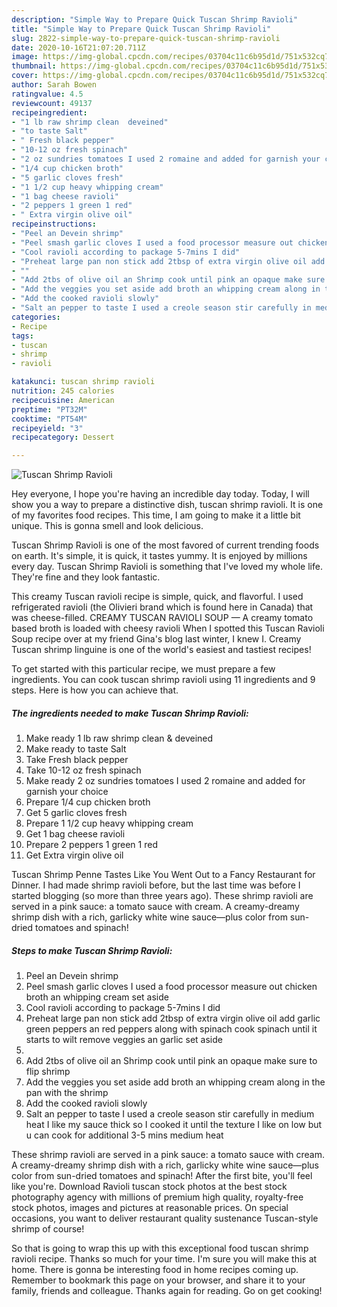 ```yaml
---
description: "Simple Way to Prepare Quick Tuscan Shrimp Ravioli"
title: "Simple Way to Prepare Quick Tuscan Shrimp Ravioli"
slug: 2822-simple-way-to-prepare-quick-tuscan-shrimp-ravioli
date: 2020-10-16T21:07:20.711Z
image: https://img-global.cpcdn.com/recipes/03704c11c6b95d1d/751x532cq70/tuscan-shrimp-ravioli-recipe-main-photo.jpg
thumbnail: https://img-global.cpcdn.com/recipes/03704c11c6b95d1d/751x532cq70/tuscan-shrimp-ravioli-recipe-main-photo.jpg
cover: https://img-global.cpcdn.com/recipes/03704c11c6b95d1d/751x532cq70/tuscan-shrimp-ravioli-recipe-main-photo.jpg
author: Sarah Bowen
ratingvalue: 4.5
reviewcount: 49137
recipeingredient:
- "1 lb raw shrimp clean  deveined"
- "to taste Salt"
- " Fresh black pepper"
- "10-12 oz fresh spinach"
- "2 oz sundries tomatoes I used 2 romaine and added for garnish your choice"
- "1/4 cup chicken broth"
- "5 garlic cloves fresh"
- "1 1/2 cup heavy whipping cream"
- "1 bag cheese ravioli"
- "2 peppers 1 green 1 red"
- " Extra virgin olive oil"
recipeinstructions:
- "Peel an Devein shrimp"
- "Peel smash garlic cloves I used a food processor measure out chicken broth an whipping cream set aside"
- "Cool ravioli according to package 5-7mins I did"
- "Preheat large pan non stick add 2tbsp of extra virgin olive oil add garlic green peppers an red peppers along with spinach cook spinach until it starts to wilt remove veggies an garlic set aside"
- ""
- "Add 2tbs of olive oil an Shrimp cook until pink an opaque make sure to flip shrimp"
- "Add the veggies you set aside add broth an whipping cream along in the pan with the shrimp"
- "Add the cooked ravioli slowly"
- "Salt an pepper to taste I used a creole season stir carefully in medium heat I like my sauce thick so I cooked it until the texture I like on low but u can cook for additional 3-5 mins medium heat"
categories:
- Recipe
tags:
- tuscan
- shrimp
- ravioli

katakunci: tuscan shrimp ravioli 
nutrition: 245 calories
recipecuisine: American
preptime: "PT32M"
cooktime: "PT54M"
recipeyield: "3"
recipecategory: Dessert

---
```



![Tuscan Shrimp Ravioli](https://img-global.cpcdn.com/recipes/03704c11c6b95d1d/751x532cq70/tuscan-shrimp-ravioli-recipe-main-photo.jpg)

Hey everyone, I hope you're having an incredible day today. Today, I will show you a way to prepare a distinctive dish, tuscan shrimp ravioli. It is one of my favorites food recipes. This time, I am going to make it a little bit unique. This is gonna smell and look delicious.

Tuscan Shrimp Ravioli is one of the most favored of current trending foods on earth. It's simple, it is quick, it tastes yummy. It is enjoyed by millions every day. Tuscan Shrimp Ravioli is something that I've loved my whole life. They're fine and they look fantastic.

This creamy Tuscan ravioli recipe is simple, quick, and flavorful. I used refrigerated ravioli (the Olivieri brand which is found here in Canada) that was cheese-filled. CREAMY TUSCAN RAVIOLI SOUP — A creamy tomato based broth is loaded with cheesy ravioli When I spotted this Tuscan Ravioli Soup recipe over at my friend Gina&#39;s blog last winter, I knew I. Creamy Tuscan shrimp linguine is one of the world&#39;s easiest and tastiest recipes!


To get started with this particular recipe, we must prepare a few ingredients. You can cook tuscan shrimp ravioli using 11 ingredients and 9 steps. Here is how you can achieve that.

<!--inarticleads1-->

##### The ingredients needed to make Tuscan Shrimp Ravioli:

1. Make ready 1 lb raw shrimp clean &amp; deveined
1. Make ready to taste Salt
1. Take  Fresh black pepper
1. Take 10-12 oz fresh spinach
1. Make ready 2 oz sundries tomatoes I used 2 romaine and added for garnish your choice
1. Prepare 1/4 cup chicken broth
1. Get 5 garlic cloves fresh
1. Prepare 1 1/2 cup heavy whipping cream
1. Get 1 bag cheese ravioli
1. Prepare 2 peppers 1 green 1 red
1. Get  Extra virgin olive oil


Tuscan Shrimp Penne Tastes Like You Went Out to a Fancy Restaurant for Dinner. I had made shrimp ravioli before, but the last time was before I started blogging (so more than three years ago). These shrimp ravioli are served in a pink sauce: a tomato sauce with cream. A creamy-dreamy shrimp dish with a rich, garlicky white wine sauce—plus color from sun-dried tomatoes and spinach! 

<!--inarticleads2-->

##### Steps to make Tuscan Shrimp Ravioli:

1. Peel an Devein shrimp
1. Peel smash garlic cloves I used a food processor measure out chicken broth an whipping cream set aside
1. Cool ravioli according to package 5-7mins I did
1. Preheat large pan non stick add 2tbsp of extra virgin olive oil add garlic green peppers an red peppers along with spinach cook spinach until it starts to wilt remove veggies an garlic set aside
1. 
1. Add 2tbs of olive oil an Shrimp cook until pink an opaque make sure to flip shrimp
1. Add the veggies you set aside add broth an whipping cream along in the pan with the shrimp
1. Add the cooked ravioli slowly
1. Salt an pepper to taste I used a creole season stir carefully in medium heat I like my sauce thick so I cooked it until the texture I like on low but u can cook for additional 3-5 mins medium heat


These shrimp ravioli are served in a pink sauce: a tomato sauce with cream. A creamy-dreamy shrimp dish with a rich, garlicky white wine sauce—plus color from sun-dried tomatoes and spinach! After the first bite, you&#39;ll feel like you&#39;re. Download Ravioli tuscan stock photos at the best stock photography agency with millions of premium high quality, royalty-free stock photos, images and pictures at reasonable prices. On special occasions, you want to deliver restaurant quality sustenance Tuscan-style shrimp of course! 

So that is going to wrap this up with this exceptional food tuscan shrimp ravioli recipe. Thanks so much for your time. I'm sure you will make this at home. There is gonna be interesting food in home recipes coming up. Remember to bookmark this page on your browser, and share it to your family, friends and colleague. Thanks again for reading. Go on get cooking!
